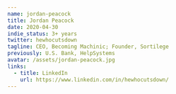 ```yaml
---
name: jordan-peacock
title: Jordan Peacock
date: 2020-04-30
indie_status: 3+ years
twitter: hewhocutsdown
tagline: CEO, Becoming Machinic; Founder, Sortilege
previously: U.S. Bank, HelpSystems
avatar: /assets/jordan-peacock.jpg
links:
  - title: LinkedIn
    url: https://www.linkedin.com/in/hewhocutsdown/
---
```

